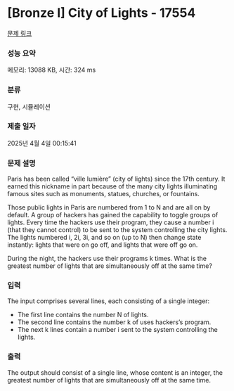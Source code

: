# [Bronze I] City of Lights - 17554 

[문제 링크](https://www.acmicpc.net/problem/17554) 

### 성능 요약

메모리: 13088 KB, 시간: 324 ms

### 분류

구현, 시뮬레이션

### 제출 일자

2025년 4월 4일 00:15:41

### 문제 설명

<p>Paris has been called “ville lumière” (city of lights) since the 17th century. It earned this nickname in part because of the many city lights illuminating famous sites such as monuments, statues, churches, or fountains.</p>

<p>Those public lights in Paris are numbered from 1 to N and are all on by default. A group of hackers has gained the capability to toggle groups of lights. Every time the hackers use their program, they cause a number i (that they cannot control) to be sent to the system controlling the city lights. The lights numbered i, 2i, 3i, and so on (up to N) then change state instantly: lights that were on go off, and lights that were off go on.</p>

<p>During the night, the hackers use their programs k times. What is the greatest number of lights that are simultaneously off at the same time?</p>

### 입력 

 <p>The input comprises several lines, each consisting of a single integer:</p>

<ul>
	<li>The first line contains the number N of lights.</li>
	<li>The second line contains the number k of uses hackers’s program.</li>
	<li>The next k lines contain a number i sent to the system controlling the lights.</li>
</ul>

### 출력 

 <p>The output should consist of a single line, whose content is an integer, the greatest number of lights that are simultaneously off at the same time.</p>


